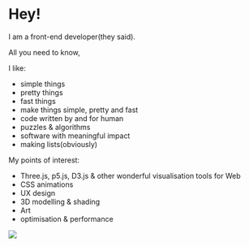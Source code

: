<!--
![image](https://www.codewars.com/users/onecoldwhiteday/badges/large)
**onecoldwhiteday/onecoldwhiteday** is a ✨ _special_ ✨ repository because its `README.md` (this file) appears on your GitHub profile.

Here are some ideas to get you started:
- 🔭 I’m currently working on ...
- 🌱 I’m currently learning ...
- 👯 I’m looking to collaborate on ...
- 🤔 I’m looking for help with ...
- 💬 Ask me about ...
- 📫 How to reach me: ...
- 😄 Pronouns: ...
- ⚡ Fun fact: ...
-->

# Hey! 
I am a front-end developer(they said).

All you need to know, 

I like: 
- simple things 
- pretty things
- fast things
- make things simple, pretty and fast
- code written by and for human
- puzzles & algorithms
- software with meaningful impact
- making lists(obviously)

My points of interest: 
- Three.js, p5.js, D3.js & other wonderful visualisation tools for Web
- CSS animations
- UX design
- 3D modelling & shading
- Art
- optimisation & performance

  
[![](https://github-readme-stats.vercel.app/api/top-langs/?username=onecoldwhiteday&langs_count=4)](https://github.com/anuraghazra/github-readme-stats)


